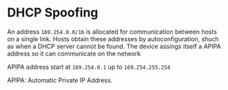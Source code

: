 # DHCP Spoofing

An address `169.254.0.0/16` is allocated for communication between hosts on a
single link. Hosts obtain these addresses by autoconfiguration, shuch as when
a DHCP server cannot be found. The device assings itself a APIPA address so it
can communicate on the network

APIPA address start at `169.254.0.1` up to `169.254.255.254`

APIPA: Automatic Private IP Address.
